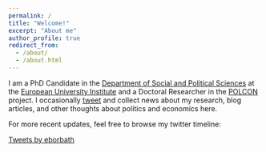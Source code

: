 ```yaml
---
permalink: /
title: "Welcome!"
excerpt: "About me"
author_profile: true
redirect_from: 
  - /about/
  - /about.html
---
```


I am a PhD Candidate in the <a href="https://www.eui.eu/DepartmentsAndCentres/PoliticalAndSocialSciences/Index.aspx" style="text-decoration: underline">Department of Social and Political Sciences</a> at the <a href="https://www.eui.eu/Home.aspx" style="text-decoration: underline">European University Institute</a> and a Doctoral Researcher in the <a href="http://www.eui.eu/Projects/POLCON/Home.aspx" style="text-decoration: underline">POLCON</a> project. I occasionally <a href="https://twitter.com/bjoern_bremer" style="text-decoration: underline">tweet</a> and collect news about my research, blog articles, and other thoughts about politics and economics here.

For more recent updates, feel free to browse my twitter timeline: 

<a class="twitter-timeline" data-width="600" data-height="500" data-theme="light" href="https://twitter.com/bjoern_bremer?ref_src=twsrc%5Etfw">Tweets by eborbath</a> <script async src="https://platform.twitter.com/widgets.js" charset="utf-8"></script>

